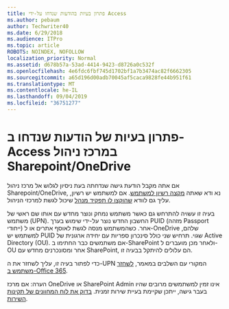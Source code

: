 ```yaml
---
title: פתרון בעיות בהודעות שנדחו על-ידי Access
ms.author: pebaum
author: Techwriter40
ms.date: 6/29/2018
ms.audience: ITPro
ms.topic: article
ROBOTS: NOINDEX, NOFOLLOW
localization_priority: Normal
ms.assetid: d678b57a-53ad-4414-9423-d8726a0c532f
ms.openlocfilehash: 4e6fdc6fbf745d1702bf1a7b3474ac82f6662305
ms.sourcegitcommit: a65d196d00adb70045af5caca9828fe44b951f61
ms.translationtype: MT
ms.contentlocale: he-IL
ms.lasthandoff: 09/04/2019
ms.locfileid: "36751277"
---
```

# <a name="troubleshoot-access-denied-messages-in-sharepointonedrive-admin-center"></a>פתרון בעיות של הודעות שנדחו ב-Access במרכז ניהול Sharepoint/OneDrive

אם אתה מקבל הודעת גישה שנדחתה בעת ניסיון לגלוש אל מרכז ניהול Sharepoint/OneDrive, נא ודא שאתה [מקצה רשיון למשתמש](https://docs.microsoft.com/office365/admin/subscriptions-and-billing/assign-licenses-to-users?view=o365-worldwide&amp;tabs=One). אם למשתמש יש רשיון, עליך גם לוודא [שהוקצו לו תפקיד מנהל](https://docs.microsoft.com/office365/admin/add-users/about-admin-roles?view=o365-worldwide) שיכול לגשת למרכזי הניהול.

בעיה זו עשויה להתרחש גם כאשר משתמש נמחק ונוצר מחדש עם אותו שם ראשי של משתמש (UPN). החשבון החדש נוצר על-ידי שימוש בערך PUID (מזהה Passport ייחודי) אחר. כשהמשתמש מנסה לגשת לאוסף אתרים או ל-OneDrive שלהם, למשתמש יש PUID שגוי. תרחיש שני כולל סינכרון ספריות עם יחידה ארגונית של Active Directory (OU). אם משתמשים כבר החתימו ב-SharePoint ולאחר מכן מועברים ל-OU אחר ומסונכרנים מחדש עם SharePoint, הם עלולים להיתקל בבעיה זו.

כדי לפתור בעיה זו, עליך לשחזר את ה-UPN המקורי עם השלבים במאמר, [לשחזר משתמש ב-Office 365](https://docs.microsoft.com/office365/admin/add-users/restore-user?view=o365-worldwide).

הערה: אם מרכז OneDrive או SharePoint Admin אינו זמין למשתמשים מרובים שהיו בעבר גישה, ייתכן שקיימת בעיית שירות זמנית.  [בדוק את לוח המחוונים של תקינות השירות](https://portal.office.com/adminportal/home#/servicehealth).


